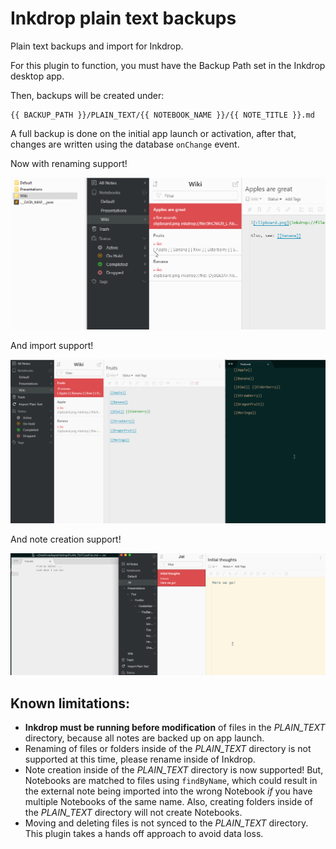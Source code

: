 # Inkdrop plain text backups

Plain text backups and import for Inkdrop.

For this plugin to function, you must have the Backup Path set in the Inkdrop desktop app.

Then, backups will be created under:

```
{{ BACKUP_PATH }}/PLAIN_TEXT/{{ NOTEBOOK_NAME }}/{{ NOTE_TITLE }}.md
```

A full backup is done on the initial app launch or activation, after that, changes are written using the database `onChange` event.

Now with renaming support!

![Renaming demo](assets/inkdrop_plain_text_backups_renaming_demo.gif)

And import support!

![Import demo](assets/inkdrop_plain_text_backups_import_demo.gif)

And note creation support!

![Note creation demo](assets/inkdrop_plain_text_backups_note_creation_demo.gif)

## Known limitations:

-   **Inkdrop must be running before modification** of files in the _PLAIN_TEXT_ directory, because all notes are backed up on app launch.
-   Renaming of files or folders inside of the _PLAIN_TEXT_ directory is not supported at this time, please rename inside of Inkdrop.
-   Note creation inside of the _PLAIN_TEXT_ directory is now supported! But, Notebooks are matched to files using `findByName`, which could result in the external note being imported into the wrong Notebook _if_ you have multiple Notebooks of the same name. Also, creating folders inside of the _PLAIN_TEXT_ directory will not create Notebooks.
-   Moving and deleting files is not synced to the _PLAIN_TEXT_ directory. This plugin takes a hands off approach to avoid data loss.
